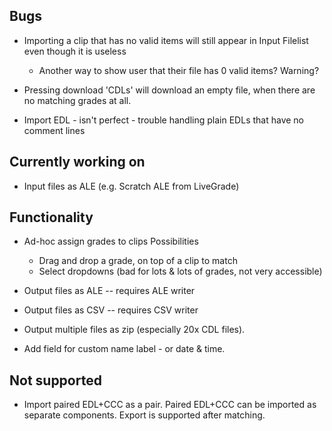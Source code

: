 ## Bugs
* Importing a clip that has no valid items will still appear in Input Filelist even though it is useless
    * Another way to show user that their file has 0 valid items? Warning?
* Pressing download 'CDLs' will download an empty file, when there are no matching grades at all.

* Import EDL - isn't perfect - trouble handling plain EDLs that have no comment lines

## Currently working on
* Input files as ALE (e.g. Scratch ALE from LiveGrade)


## Functionality

* Ad-hoc assign grades to clips
	Possibilities
	* Drag and drop a grade, on top of a clip to match
	* Select dropdowns (bad for lots & lots of grades, not very accessible)

* Output files as ALE -- requires ALE writer
* Output files as CSV -- requires CSV writer

* Output multiple files as zip (especially 20x CDL files).
* Add field for custom name label - or date & time.

## Not supported

* Import paired EDL+CCC as a pair. Paired EDL+CCC can be imported as separate components. Export is supported after matching.